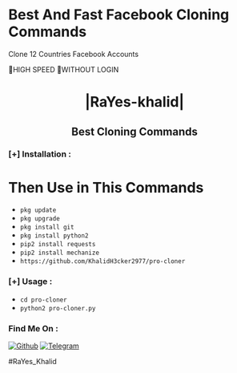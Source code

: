 # Best And Fast Facebook Cloning Commands
Clone 12 Countries Facebook Accounts

HIGH SPEED 
WITHOUT LOGIN

<h1 align="center"> |RaYes-khalid|</h1>

<h2 align="center"> Best Cloning Commands </h2>



### [+] Installation :
# Then Use in This Commands 
* ```pkg update```
* ```pkg upgrade```
* ```pkg install git ```
* ```pkg install python2```
* ```pip2 install requests ```
* ```pip2 install mechanize```
* ```https://github.com/KhalidH3cker2977/pro-cloner```
### [+] Usage :
* ```cd pro-cloner```
* ```python2 pro-cloner.py```


### Find Me On :
[![Github](https://img.shields.io/badge/Github-KhalidH3cker2977-green?style=for-the-badge&logo=github)](https://github.com/KhalidH3cker2977)
[![Telegram](https://img.shields.io/badge/telegram-blue?style=for-the-badge&logo=telegram)](https://t.me/Friend_Hack12)


#RaYes_Khalid
